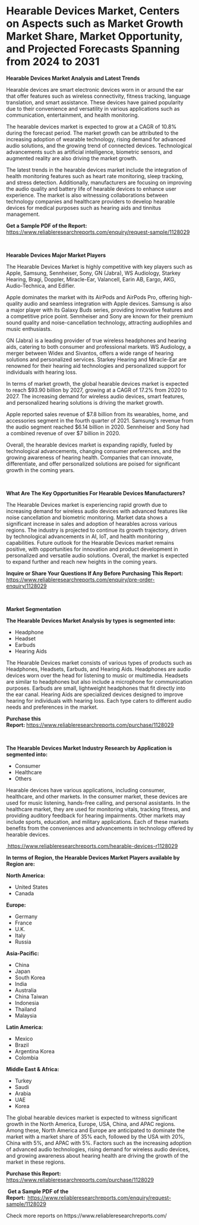 <p><h1>Hearable Devices Market, Centers on Aspects such as Market Growth Market Share, Market Opportunity, and Projected Forecasts Spanning from 2024 to 2031</h1></p><p><strong>Hearable Devices Market Analysis and Latest Trends</strong></p>
<p><p>Hearable devices are smart electronic devices worn in or around the ear that offer features such as wireless connectivity, fitness tracking, language translation, and smart assistance. These devices have gained popularity due to their convenience and versatility in various applications such as communication, entertainment, and health monitoring.</p><p>The hearable devices market is expected to grow at a CAGR of 10.8% during the forecast period. The market growth can be attributed to the increasing adoption of wearable technology, rising demand for advanced audio solutions, and the growing trend of connected devices. Technological advancements such as artificial intelligence, biometric sensors, and augmented reality are also driving the market growth.</p><p>The latest trends in the hearable devices market include the integration of health monitoring features such as heart rate monitoring, sleep tracking, and stress detection. Additionally, manufacturers are focusing on improving the audio quality and battery life of hearable devices to enhance user experience. The market is also witnessing collaborations between technology companies and healthcare providers to develop hearable devices for medical purposes such as hearing aids and tinnitus management.</p></p>
<p><strong>Get a Sample PDF of the Report:&nbsp;</strong> <a href="https://www.reliableresearchreports.com/enquiry/request-sample/1128029">https://www.reliableresearchreports.com/enquiry/request-sample/1128029</a></p>
<p>&nbsp;</p>
<p><strong>Hearable Devices Major Market Players</strong></p>
<p><p>The Hearable Devices Market is highly competitive with key players such as Apple, Samsung, Sennheiser, Sony, GN (Jabra), WS Audiology, Starkey Hearing, Bragi, Doppler, Miracle-Ear, Valancell, Earin AB, Eargo, AKG, Audio-Technica, and Edifier. </p><p>Apple dominates the market with its AirPods and AirPods Pro, offering high-quality audio and seamless integration with Apple devices. Samsung is also a major player with its Galaxy Buds series, providing innovative features and a competitive price point. Sennheiser and Sony are known for their premium sound quality and noise-cancellation technology, attracting audiophiles and music enthusiasts.</p><p>GN (Jabra) is a leading provider of true wireless headphones and hearing aids, catering to both consumer and professional markets. WS Audiology, a merger between Widex and Sivantos, offers a wide range of hearing solutions and personalized services. Starkey Hearing and Miracle-Ear are renowned for their hearing aid technologies and personalized support for individuals with hearing loss.</p><p>In terms of market growth, the global hearable devices market is expected to reach $93.90 billion by 2027, growing at a CAGR of 17.2% from 2020 to 2027. The increasing demand for wireless audio devices, smart features, and personalized hearing solutions is driving the market growth.</p><p>Apple reported sales revenue of $7.8 billion from its wearables, home, and accessories segment in the fourth quarter of 2021. Samsung's revenue from the audio segment reached $6.14 billion in 2020. Sennheiser and Sony had a combined revenue of over $7 billion in 2020.</p><p>Overall, the hearable devices market is expanding rapidly, fueled by technological advancements, changing consumer preferences, and the growing awareness of hearing health. Companies that can innovate, differentiate, and offer personalized solutions are poised for significant growth in the coming years.</p></p>
<p>&nbsp;</p>
<p><strong>What Are The Key Opportunities For Hearable Devices Manufacturers?</strong></p>
<p><p>The Hearable Devices market is experiencing rapid growth due to increasing demand for wireless audio devices with advanced features like noise cancellation and biometric monitoring. Market data shows a significant increase in sales and adoption of hearables across various regions. The industry is projected to continue its growth trajectory, driven by technological advancements in AI, IoT, and health monitoring capabilities. Future outlook for the Hearable Devices market remains positive, with opportunities for innovation and product development in personalized and versatile audio solutions. Overall, the market is expected to expand further and reach new heights in the coming years.</p></p>
<p><strong>Inquire or Share Your Questions If Any Before Purchasing This Report:</strong> <a href="https://www.reliableresearchreports.com/enquiry/pre-order-enquiry/1128029">https://www.reliableresearchreports.com/enquiry/pre-order-enquiry/1128029</a></p>
<p>&nbsp;</p>
<p><strong>Market Segmentation</strong></p>
<p><strong>The Hearable Devices Market Analysis by types is segmented into:</strong></p>
<p><ul><li>Headphone</li><li>Headset</li><li>Earbuds</li><li>Hearing Aids</li></ul></p>
<p><p>The Hearable Devices market consists of various types of products such as Headphones, Headsets, Earbuds, and Hearing Aids. Headphones are audio devices worn over the head for listening to music or multimedia. Headsets are similar to headphones but also include a microphone for communication purposes. Earbuds are small, lightweight headphones that fit directly into the ear canal. Hearing Aids are specialized devices designed to improve hearing for individuals with hearing loss. Each type caters to different audio needs and preferences in the market.</p></p>
<p><strong>Purchase this Report:&nbsp;</strong><a href="https://www.reliableresearchreports.com/purchase/1128029">https://www.reliableresearchreports.com/purchase/1128029</a></p>
<p>&nbsp;</p>
<p><strong>The Hearable Devices Market Industry Research by Application is segmented into:</strong></p>
<p><ul><li>Consumer</li><li>Healthcare</li><li>Others</li></ul></p>
<p><p>Hearable devices have various applications, including consumer, healthcare, and other markets. In the consumer market, these devices are used for music listening, hands-free calling, and personal assistants. In the healthcare market, they are used for monitoring vitals, tracking fitness, and providing auditory feedback for hearing impairments. Other markets may include sports, education, and military applications. Each of these markets benefits from the conveniences and advancements in technology offered by hearable devices.</p></p>
<p><a href="https://www.reliableresearchreports.com/hearable-devices-r1128029">&nbsp;https://www.reliableresearchreports.com/hearable-devices-r1128029</a></p>
<p><strong>In terms of Region, the Hearable Devices Market Players available by Region are:</strong></p>
<p>
    <p> <strong> North America: </strong>
        <ul>
            <li>United States</li>
            <li>Canada</li>
        </ul>
        </p> 
    <p> <strong> Europe: </strong>
        <ul>
            <li>Germany</li>
            <li>France</li>
            <li>U.K.</li>
            <li>Italy</li>
            <li>Russia</li>
        </ul>
        </p> 
    <p> <strong> Asia-Pacific: </strong>
        <ul>
            <li>China</li>
            <li>Japan</li>
            <li>South Korea</li>
            <li>India</li>
            <li>Australia</li>
            <li>China Taiwan</li>
            <li>Indonesia</li>
            <li>Thailand</li>
            <li>Malaysia</li>
        </ul>
        </p> 
    <p> <strong> Latin America: </strong>
        <ul>
            <li>Mexico</li>
            <li>Brazil</li>
            <li>Argentina Korea</li>
            <li>Colombia</li>
        </ul>
        </p> 
    <p> <strong> Middle East & Africa: </strong>
        <ul>
            <li>Turkey</li>
            <li>Saudi</li>
            <li>Arabia</li>
            <li>UAE</li>
            <li>Korea</li>
        </ul>
    </p>
    </p>
<p><p>The global hearable devices market is expected to witness significant growth in the North America, Europe, USA, China, and APAC regions. Among these, North America and Europe are anticipated to dominate the market with a market share of 35% each, followed by the USA with 20%, China with 5%, and APAC with 5%. Factors such as the increasing adoption of advanced audio technologies, rising demand for wireless audio devices, and growing awareness about hearing health are driving the growth of the market in these regions.</p></p>
<p><strong>Purchase this Report: </strong><a href="https://www.reliableresearchreports.com/purchase/1128029">https://www.reliableresearchreports.com/purchase/1128029</a></p>
<p>&nbsp;<strong>Get a Sample PDF of the Report:&nbsp;&nbsp;</strong><a href="https://www.reliableresearchreports.com/enquiry/request-sample/1128029">https://www.reliableresearchreports.com/enquiry/request-sample/1128029</a></p>
<p><strong></strong></p>
<p>Check more reports on https://www.reliableresearchreports.com/</p>